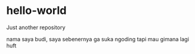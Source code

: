 # hello-world
Just another repository

nama saya budi, saya sebenernya ga suka ngoding tapi mau gimana lagi huft
